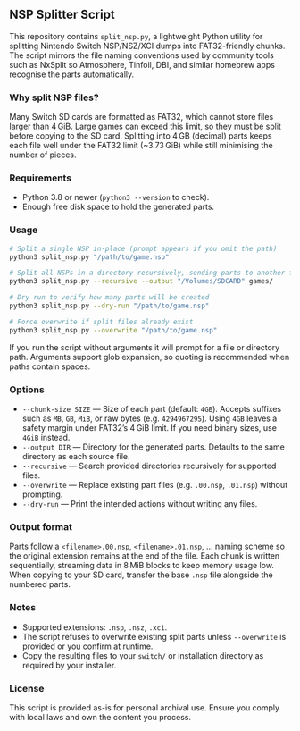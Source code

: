 ## NSP Splitter Script

This repository contains `split_nsp.py`, a lightweight Python utility for splitting Nintendo Switch NSP/NSZ/XCI dumps into FAT32-friendly chunks.  The script mirrors the file naming conventions used by community tools such as NxSplit so Atmosphere, Tinfoil, DBI, and similar homebrew apps recognise the parts automatically.

### Why split NSP files?

Many Switch SD cards are formatted as FAT32, which cannot store files larger than 4 GiB.  Large games can exceed this limit, so they must be split before copying to the SD card.  Splitting into 4 GB (decimal) parts keeps each file well under the FAT32 limit (~3.73 GiB) while still minimising the number of pieces.

### Requirements

- Python 3.8 or newer (`python3 --version` to check).
- Enough free disk space to hold the generated parts.

### Usage

```bash
# Split a single NSP in-place (prompt appears if you omit the path)
python3 split_nsp.py "/path/to/game.nsp"

# Split all NSPs in a directory recursively, sending parts to another folder
python3 split_nsp.py --recursive --output "/Volumes/SDCARD" games/

# Dry run to verify how many parts will be created
python3 split_nsp.py --dry-run "/path/to/game.nsp"

# Force overwrite if split files already exist
python3 split_nsp.py --overwrite "/path/to/game.nsp"
```

If you run the script without arguments it will prompt for a file or directory path.  Arguments support glob expansion, so quoting is recommended when paths contain spaces.

### Options

- `--chunk-size SIZE` — Size of each part (default: `4GB`).  Accepts suffixes such as `MB`, `GB`, `MiB`, or raw bytes (e.g. `4294967295`).  Using `4GB` leaves a safety margin under FAT32’s 4 GiB limit.  If you need binary sizes, use `4GiB` instead.
- `--output DIR` — Directory for the generated parts.  Defaults to the same directory as each source file.
- `--recursive` — Search provided directories recursively for supported files.
- `--overwrite` — Replace existing part files (e.g. `.00.nsp`, `.01.nsp`) without prompting.
- `--dry-run` — Print the intended actions without writing any files.

### Output format

Parts follow a `<filename>.00.nsp`, `<filename>.01.nsp`, … naming scheme so the original extension remains at the end of the file.  Each chunk is written sequentially, streaming data in 8 MiB blocks to keep memory usage low.  When copying to your SD card, transfer the base `.nsp` file alongside the numbered parts.

### Notes

- Supported extensions: `.nsp`, `.nsz`, `.xci`.
- The script refuses to overwrite existing split parts unless `--overwrite` is provided or you confirm at runtime.
- Copy the resulting files to your `switch/` or installation directory as required by your installer.

### License

This script is provided as-is for personal archival use.  Ensure you comply with local laws and own the content you process.
